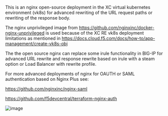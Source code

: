 This is an nginx open-source deployment in the XC virtual kubernetes environment (vk8s) for advanced rewriting of the URL request paths or rewriting of the response body.

The nginx unprivileged image from https://github.com/nginxinc/docker-nginx-unprivileged is used because of the XC RE vk8s deployment limitations as mentioned in https://docs.cloud.f5.com/docs/how-to/app-management/create-vk8s-obj

The the open source nginx can replace some irule functionality in BIG-IP for advanced URL rewrite and response rewrite based on irule with a steam option or Load Balancer with rewrite profile.

For more advanced deployments of nginx for OAUTH or SAML authentication based on Nginx Plus see:

https://github.com/nginxinc/nginx-saml

https://github.com/f5devcentral/terraform-nginx-auth



![image](https://github.com/Nikoolayy1/xc_nginx/assets/23706402/f38ab994-8e80-48c4-895f-6e3cdeeee38b)


